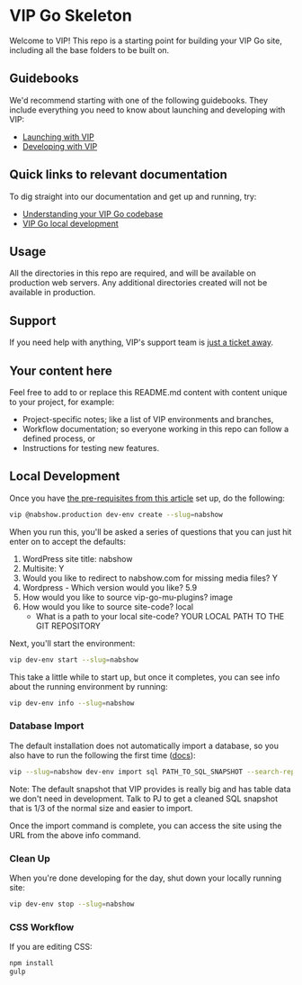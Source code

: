 # VIP Go Skeleton

Welcome to VIP! This repo is a starting point for building your VIP Go site, including all the base folders to be built on.

## Guidebooks

We'd recommend starting with one of the following guidebooks. They include everything you need to know about launching and developing with VIP:

- [Launching with VIP](https://wpvip.com/documentation/launching-with-vip/)
- [Developing with VIP](https://wpvip.com/documentation/developing-with-vip/)

## Quick links to relevant documentation

To dig straight into our documentation and get up and running, try:

- [Understanding your VIP Go codebase](https://wpvip.com/documentation/vip-go/understanding-your-vip-go-codebase/)
- [VIP Go local development](https://wpvip.com/documentation/vip-go/local-vip-go-development-environment/)

## Usage

All the directories in this repo are required, and will be available on production web servers. Any additional directories created will not be available in production.

## Support

If you need help with anything, VIP's support team is [just a ticket away](https://wpvip.com/documentation/vip-go/accessing-vip-support/).

## Your content here

Feel free to add to or replace this README.md content with content unique to your project, for example:

- Project-specific notes; like a list of VIP environments and branches,
- Workflow documentation; so everyone working in this repo can follow a defined process, or
- Instructions for testing new features.

## Local Development

Once you have [the pre-requisites from this article](https://docs.wpvip.com/how-tos/local-development/use-the-vip-local-development-environment/) set up, do the following:

```bash
vip @nabshow.production dev-env create --slug=nabshow
```

When you run this, you'll be asked a series of questions that you can just hit enter on to accept the defaults:

1. WordPress site title: nabshow
2. Multisite: Y
3. Would you like to redirect to nabshow.com for missing media files? Y
4. Wordpress - Which version would you like? 5.9
5. How would you like to source vip-go-mu-plugins? image
6. How would you like to source site-code? local
   - What is a path to your local site-code? YOUR LOCAL PATH TO THE GIT REPOSITORY

Next, you'll start the environment:

```bash
vip dev-env start --slug=nabshow
```

This take a little while to start up, but once it completes, you can see info about the running environment by running:

```bash
vip dev-env info --slug=nabshow
```

### Database Import

The default installation does not automatically import a database, so you also have to run the following the first time ([docs](https://docs.wpvip.com/technical-references/vip-local-development-environment/#h-import)):

```bash
vip --slug=nabshow dev-env import sql PATH_TO_SQL_SNAPSHOT --search-replace="nabshow.com,nabshow.vipdev.lndo.site"
```

Note: The default snapshot that VIP provides is really big and has table data we don't need in development. Talk to PJ to get a cleaned SQL snapshot that is 1/3 of the normal size and easier to import.

Once the import command is complete, you can access the site using the URL from the above info command.

### Clean Up

When you're done developing for the day, shut down your locally running site:

```bash
vip dev-env stop --slug=nabshow
```

### CSS Workflow

If you are editing CSS:

```bash
npm install
gulp
```
